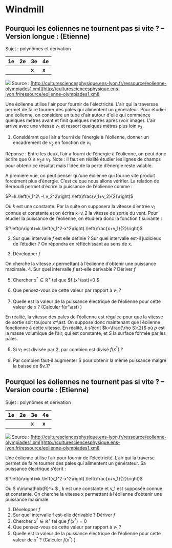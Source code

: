 # Windmill
## **Pourquoi les éoliennes ne tournent pas si vite ? – Version longue :** (Etienne)

Sujet : polynômes et dérivation

| **1e** | **2e** | **3e** | **4e** |
|--------| --- | --- | --- |
|        |        | **x** | **x** |

![](../images/betz.png)
Source : [http://culturesciencesphysique.ens-lyon.fr/ressource/eolienne-olympiades1.xml](http://culturesciencesphysique.ens-lyon.fr/ressource/eolienne-olympiades1.xml)

Une éolienne utilise l'air pour fournir de l'électricité. L'air qui la traversse permet de faire tourner des pales qui alimentent un générateur. Pour étudier une éolienne, on considère un tube d'air autour d'elle qui commence quelques mètres avant et finit quelques mètres après (voir image). L’air arrive avec une vitesse $v_1$ et ressort quelques mètres plus loin $v_2$. 

1. 	Considérant que l’air a fourni de l’énergie à l’éolienne, donner un encadrement de $v_2$ en fonction de $v_1$

Réponse : Entre les deux, l’air a fourni de l’énergie à l’éolienne, on peut donc écrire que ${0\le v}_2\le\ v_1$. Note : il faut en réalité étudier les lignes de champs pour obtenir ce résultat mais l’idée de la perte d’énergie reste valable.

A première vue, on peut penser qu’une éolienne qui tourne vite produit forcément plus d’énergie. C’est ce que nous allons vérifier. La relation de Bernoulli permet d’écrire la puissance de l’éolienne comme :

$P=k.\left(v_1^2\ -\ v_2^2\right).\left(\frac{v_1+v_2}{2}\right)$

Où $k$ est une constante. Par la suite on supposera la vitesse d’entrée $v_1$ connue et constante et on écrira x=v_2 la vitesse de sortie du vent. Pour étudier la puissance de l’éolienne, on étudiera donc la fonction f suivante : 

$f\left(x\right)=k.\left(v_1^2-x^2\right).\left(\frac{x+v_1}{2}\right)$

2. 	Sur quel intervalle $f$ est elle définie ? Sur quel intervalle est-il judicieux de l’étudier ? On répondra en réfléchissant au sens de x.

3. Développer $f$

On cherche la vitesse $x$ permettant à l’éolienne d’obtenir une puissance maximale.
4. Sur quel intervalle $f$ est-elle dérivable ? Dériver $f$

5. Chercher $x^\ast\in\mathbb{R}^+$ tel que $f'(x^\ast)=0 $

6. Que pensez-vous de cette valeur par rapport à $v_1$ ? 

7. Quelle est la valeur de la puissance électrique de l’éolienne pour cette valeur de $x$ ? (Calculer f(x^\ast) )

En réalité, la vitesse des pales de l’éolienne est régulée pour que la vitesse de sortie soit toujours x^\ast. On suppose donc maintenant que l’éolienne fonctionne à cette vitesse. En réalité, $k$ s’écrit $k=\frac{\rho S}{2}$ où $\rho$ est la masse volumique de l’air, qui est constante, et $S$ la surface formée par les pales.

8. Si $v_1$ est divisée par 2, par combien est divisé  $f\left(x^*\right)$ ?

9. Par combien faut-il augmenter S pour obtenir la même puissance malgré la baisse de $v_1?


## **Pourquoi les éoliennes ne tournent pas si vite ? – Version courte :** (Etienne)

Sujet : polynômes et dérivation

| **1e** | **2e** | **3e** | **4e** |
| --- | --- | --- | --- |
||| **x** | **x** |

![](../images/betz.png)
Source : [http://culturesciencesphysique.ens-lyon.fr/ressource/eolienne-olympiades1.xml](http://culturesciencesphysique.ens-lyon.fr/ressource/eolienne-olympiades1.xml)


Une éolienne utilise l’air pour fournir de l’électricité. L’air qui la traverse permet de faire tourner des pales qui alimentent un générateur. Sa puissance électrique s’écrit : 

$f\left(x\right)=k.\left(v_1^2-x^2\right).\left(\frac{x+v_1}{2}\right)$

Où $ x\in\mathbb{R}^+ $ , $k$ est une constante et v_1 est supposée connue et constante. 
On cherche la vitesse x permettant à l’éolienne d’obtenir une puissance maximale.
1. Développer $f$
2. Sur quel intervalle f est-elle dérivable ? Dériver $f$
3.	Chercher $x^\ast\in\mathbb{R}^+$ tel que $f'(x^\ast)=0$
4.	Que pensez-vous de cette valeur par rapport à $v_1$ ?
5.	Quelle est la valeur de la puissance électrique de l’éolienne pour cette valeur de $x^\ast$ ? (Calculer $f(x^\ast)$ )
